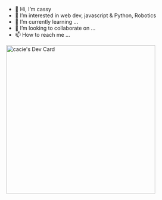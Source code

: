- 👋 Hi, I’m cassy
- 👀 I’m interested in web dev, javascript & Python, Robotics 
- 🌱 I’m currently learning ...
- 💞️ I’m looking to collaborate on ...
- 📫 How to reach me ...

<a href="https://app.daily.dev/cacie"><img src="https://api.daily.dev/devcards/a2d37075582148389d6b109695b62d14.png?r=inx" width="400" alt="cacie's Dev Card"/></a>
